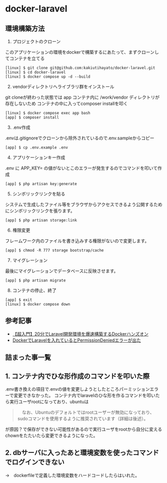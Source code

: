 # docker-laravel

## 環境構築方法

1. プロジェクトのクローン

このアプリケーションの環境をdockerで構築するにあたって、まずクローンしてコンテナを立てる

```
[linux] $ git clone git@github.com:kakiutihayato/docker-laravel.git
[linux] $ cd docker-laravel
[linux] $ docker compose up -d --build
```

2. vendorディレクトリへライブラリ群をインストール

git cloneが終わった状態では app コンテナ内に /work/vendor ディレクトリが存在しないため
コンテナの中に入ってcomposer installを叩く

```
[linux] $ docker compose exec app bash
[app] $ composer install
```

3. .env作成

.envは.gitignoreでクローンから除外されているので.env.sampleからコピー

```
[app] $ cp .env.example .env
```

4. アプリケーションキー作成

.env に APP_KEY= の値がないとこのエラーが発生するのでコマンドを叩いて作成

```
[app] $ php artisan key:generate
```

5. シンボリックリンクを貼る

システムで生成したファイル等をブラウザからアクセスできるよう公開するためにシンボリックリンクを張ります。

```
[app] $ php artisan storage:link
```

6. 権限変更

フレームワーク内のファイルを書き込みする権限がないので変更します。

```
[app] $ chmod -R 777 storage bootstrap/cache
```

7. マイグレーション

最後にマイグレーションでデータベースに反映させます。

```
[app] $ php artisan migrate
```

8. コンテナの停止、終了

```
[app] $ exit
[linux] $ docker compose down
```


## 参考記事

- [【超入門】20分でLaravel開発環境を爆速構築するDockerハンズオン](https://qiita.com/ucan-lab/items/56c9dc3cf2e6762672f4)
- [DockerでLaravelを入れているとPermissionDeniedエラーが出た](https://qiita.com/Usuyuki/items/b235a23d516a8d6dedc6)

## 詰まった事一覧

## 1. コンテナ内でひな形作成のコマンドを叩いた際
.env書き換えの項目で.envの値を変更しようとしたところパーミッションエラーで変更できなかった。
コンテナ内でlaravelのひな形を作るコマンドを叩いたら実行ユーザrootになっており、ubuntuは

> 　なお、Ubuntuのデフォルトではrootユーザーが無効になっており、sudoコマンドを使用するように推奨されています（詳細は後述）。

が原因？で保存ができない可能性があるので実行ユーザをrootから自分に変えるchownをたたいたら変更できるようになった。

## 2. dbサーバに入ったあと環境変数を使ったコマンドでログインできない
→　dockerfileで定義した環境変数をハードコードしたらはいれた。

